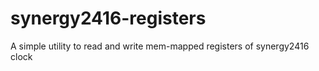 synergy2416-registers
=====================

A simple utility to read and write mem-mapped registers of synergy2416 clock
